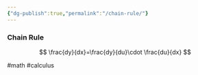 ```yaml
---
{"dg-publish":true,"permalink":"/chain-rule/"}
---
```


### Chain Rule
$$
\frac{dy}{dx}=\frac{dy}{du}\cdot \frac{du}{dx}
$$

#math #calculus 
